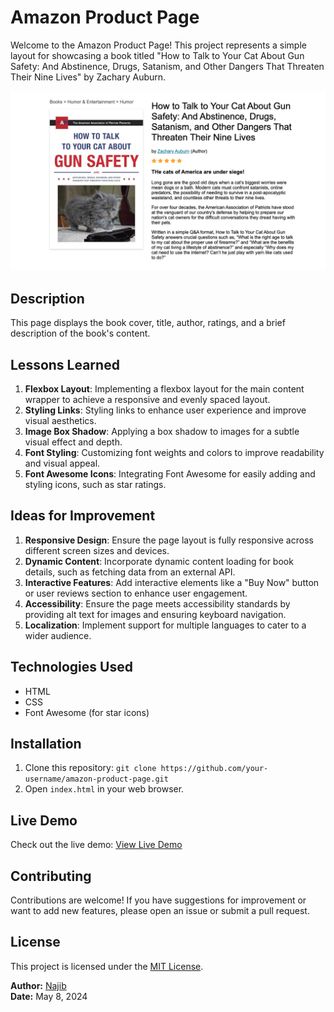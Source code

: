 # Amazon Product Page

Welcome to the Amazon Product Page! This project represents a simple layout for showcasing a book titled "How to Talk to Your Cat About Gun Safety: And Abstinence, Drugs, Satanism, and Other Dangers That Threaten Their Nine Lives" by Zachary Auburn.

![Book Cover](images/amazon-product.png)

## Description

This page displays the book cover, title, author, ratings, and a brief description of the book's content.

## Lessons Learned

1. **Flexbox Layout**: Implementing a flexbox layout for the main content wrapper to achieve a responsive and evenly spaced layout.
2. **Styling Links**: Styling links to enhance user experience and improve visual aesthetics.
3. **Image Box Shadow**: Applying a box shadow to images for a subtle visual effect and depth.
4. **Font Styling**: Customizing font weights and colors to improve readability and visual appeal.
5. **Font Awesome Icons**: Integrating Font Awesome for easily adding and styling icons, such as star ratings.

## Ideas for Improvement

1. **Responsive Design**: Ensure the page layout is fully responsive across different screen sizes and devices.
2. **Dynamic Content**: Incorporate dynamic content loading for book details, such as fetching data from an external API.
3. **Interactive Features**: Add interactive elements like a "Buy Now" button or user reviews section to enhance user engagement.
4. **Accessibility**: Ensure the page meets accessibility standards by providing alt text for images and ensuring keyboard navigation.
5. **Localization**: Implement support for multiple languages to cater to a wider audience.

## Technologies Used

- HTML
- CSS
- Font Awesome (for star icons)

## Installation

1. Clone this repository: `git clone https://github.com/your-username/amazon-product-page.git`
2. Open `index.html` in your web browser.

## Live Demo

Check out the live demo: [View Live Demo]()

## Contributing

Contributions are welcome! If you have suggestions for improvement or want to add new features, please open an issue or submit a pull request.

## License

This project is licensed under the [MIT License](LICENSE).

**Author:** [Najib](https://github.com/najibdevs)  
**Date:** May 8, 2024


